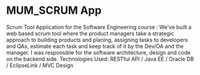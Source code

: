 # MUM_SCRUM App
Scrum Tool Application for the Software Engineering course :
We've built a web based scrum tool where the product managers take a strategic approach to building products and planing, assigning tasks to developers and QAs, estimate each task and keep track of it by the Dev/OA and the manager. 
I was responsible for the software architecture, design and code on the backend side.
Technologies Used:   RESTful API / Java EE / Oracle DB / EclipseLink / MVC Design  
